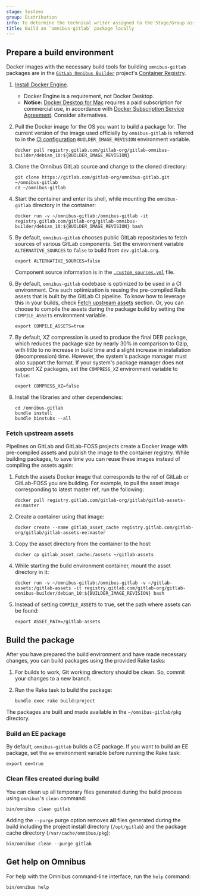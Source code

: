 ```yaml
---
stage: Systems
group: Distribution
info: To determine the technical writer assigned to the Stage/Group associated with this page, see https://handbook.gitlab.com/handbook/product/ux/technical-writing/#assignments
title: Build an `omnibus-gitlab` package locally
---
```


## Prepare a build environment

Docker images with the necessary build tools for building `omnibus-gitlab` packages
are in the [`GitLab Omnibus Builder`](https://gitlab.com/gitlab-org/gitlab-omnibus-builder)
project's [Container Registry](https://gitlab.com/gitlab-org/gitlab-omnibus-builder/container_registry).

1. [Install Docker Engine](https://docs.docker.com/engine/install/).
   - Docker Engine is a requirement, not Docker Desktop.
   - **Notice:** [Docker Desktop for Mac](https://docs.docker.com/desktop/install/mac-install/) requires a paid
     subscription for commercial use, in accordance with
     [Docker Subscription Service Agreement](https://www.docker.com/legal/docker-subscription-service-agreement/).
     Consider alternatives.

1. Pull the Docker image for the OS you want to build a package for. The current
   version of the image used officially by `omnibus-gitlab` is referred to in the
   [CI configuration](https://gitlab.com/gitlab-org/omnibus-gitlab/blob/master/.gitlab-ci.yml)
   `BUILDER_IMAGE_REVISION` environment variable.

   ```shell
   docker pull registry.gitlab.com/gitlab-org/gitlab-omnibus-builder/debian_10:${BUILDER_IMAGE_REVISION}
   ```

1. Clone the Omnibus GitLab source and change to the cloned directory:

   ```shell
   git clone https://gitlab.com/gitlab-org/omnibus-gitlab.git ~/omnibus-gitlab
   cd ~/omnibus-gitlab
   ```

1. Start the container and enter its shell, while mounting the `omnibus-gitlab`
   directory in the container:

   ```shell
   docker run -v ~/omnibus-gitlab:/omnibus-gitlab -it registry.gitlab.com/gitlab-org/gitlab-omnibus-builder/debian_10:${BUILDER_IMAGE_REVISION} bash
   ```

1. By default, `omnibus-gitlab` chooses public GitLab repositories to
   fetch sources of various GitLab components. Set the environment variable
   `ALTERNATIVE_SOURCES` to `false` to build from `dev.gitlab.org`.

   ```shell
   export ALTERNATIVE_SOURCES=false
   ```

   Component source information is in the
   [`.custom_sources.yml`](https://gitlab.com/gitlab-org/omnibus-gitlab/blob/master/.custom_sources.yml)
   file.

1. By default, `omnibus-gitlab` codebase is optimized to be used in a CI
   environment. One such optimization is reusing the pre-compiled Rails assets
   that is built by the GitLab CI pipeline. To know how to leverage this in your
   builds, check [Fetch upstream assets](#fetch-upstream-assets) section. Or,
   you can choose to compile the assets during the package build by setting the
   `COMPILE_ASSETS` environment variable.

   ```shell
   export COMPILE_ASSETS=true
   ```

1. By default, XZ compression is used to produce the final DEB package,
   which reduces the package size by nearly 30% in comparison to Gzip, with
   little to no increase in build time and a slight increase in installation
   (decompression) time. However, the system's package manager must also support
   the format. If your system's package manager does not support XZ packages,
   set the `COMPRESS_XZ` environment variable to `false`:

   ```shell
   export COMPRESS_XZ=false
   ```

1. Install the libraries and other dependencies:

   ```shell
   cd /omnibus-gitlab
   bundle install
   bundle binstubs --all
   ```

### Fetch upstream assets

Pipelines on GitLab and GitLab-FOSS projects create a Docker image with
pre-compiled assets and publish the image to the container registry. While building
packages, to save time you can reuse these images instead of compiling the assets
again:

1. Fetch the assets Docker image that corresponds to the ref of GitLab or
   GitLab-FOSS you are building. For example, to pull the asset image
   corresponding to latest master ref, run the following:

   ```shell
   docker pull registry.gitlab.com/gitlab-org/gitlab/gitlab-assets-ee:master
   ```

1. Create a container using that image:

   ```shell
   docker create --name gitlab_asset_cache registry.gitlab.com/gitlab-org/gitlab/gitlab-assets-ee:master
   ```

1. Copy the asset directory from the container to the host:

   ```shell
   docker cp gitlab_asset_cache:/assets ~/gitlab-assets
   ```

1. While starting the build environment container, mount the asset directory in
   it:

   ```shell
   docker run -v ~/omnibus-gitlab:/omnibus-gitlab -v ~/gitlab-assets:/gitlab-assets -it registry.gitlab.com/gitlab-org/gitlab-omnibus-builder/debian_10:${BUILDER_IMAGE_REVISION} bash
   ```

1. Instead of setting `COMPILE_ASSETS` to true, set the path where assets can be
   found:

   ```shell
   export ASSET_PATH=/gitlab-assets
   ```

## Build the package

After you have prepared the build environment and have made necessary changes,
you can build packages using the provided Rake tasks:

1. For builds to work, Git working directory should be clean. So, commit your
   changes to a new branch.

1. Run the Rake task to build the package:

   ```shell
   bundle exec rake build:project
   ```

The packages are built and made available in the `~/omnibus-gitlab/pkg`
directory.

### Build an EE package

By default, `omnibus-gitlab` builds a CE package. If you want to build an EE
package, set the `ee` environment variable before running the Rake task:

```shell
export ee=true
```

### Clean files created during build

You can clean up all temporary files generated during the build process using
`omnibus`'s `clean` command:

```shell
bin/omnibus clean gitlab
```

Adding the `--purge` purge option removes **all** files generated during the
build including the project install directory (`/opt/gitlab`) and
the package cache directory (`/var/cache/omnibus/pkg`):

```shell
bin/omnibus clean --purge gitlab
```

## Get help on Omnibus

For help with the Omnibus command-line interface, run the
`help` command:

```shell
bin/omnibus help
```
